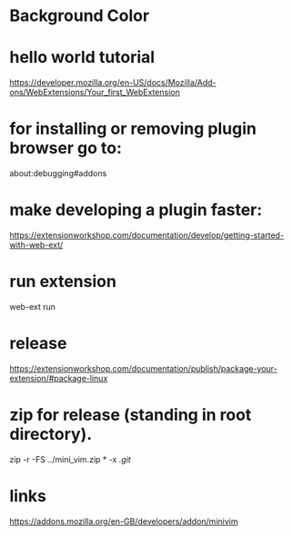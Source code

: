 # Background Color

# hello world tutorial
https://developer.mozilla.org/en-US/docs/Mozilla/Add-ons/WebExtensions/Your_first_WebExtension

# for installing or removing plugin browser go to:
about:debugging#addons

# make developing a plugin faster:
https://extensionworkshop.com/documentation/develop/getting-started-with-web-ext/
# run extension
web-ext run

# release
https://extensionworkshop.com/documentation/publish/package-your-extension/#package-linux

# zip for release (standing in root directory).
 zip -r -FS ../mini_vim.zip * -x *.git* 

# links
https://addons.mozilla.org/en-GB/developers/addon/minivim
